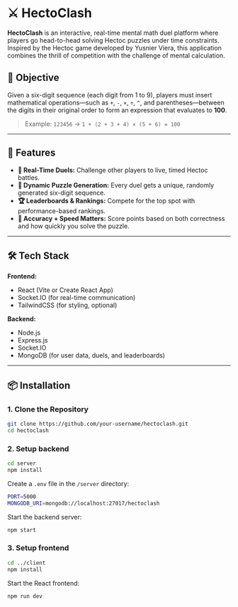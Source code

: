 # ⚔️ HectoClash

**HectoClash** is an interactive, real-time mental math duel platform where players go head-to-head solving Hectoc puzzles under time constraints. Inspired by the Hectoc game developed by Yusnier Viera, this application combines the thrill of competition with the challenge of mental calculation.

## 🎯 Objective

Given a six-digit sequence (each digit from 1 to 9), players must insert mathematical operations—such as `+`, `-`, `×`, `÷`, `^`, and parentheses—between the digits in their original order to form an expression that evaluates to **100**.

> Example: `123456` → `1 + (2 + 3 + 4) × (5 + 6) = 100`

---

## 🚀 Features

- **🧠 Real-Time Duels:** Challenge other players to live, timed Hectoc battles.
- **🔀 Dynamic Puzzle Generation:** Every duel gets a unique, randomly generated six-digit sequence.
- **🏆 Leaderboards & Rankings:** Compete for the top spot with performance-based rankings.
- **🎯 Accuracy + Speed Matters:** Score points based on both correctness and how quickly you solve the puzzle.

---

## 🛠️ Tech Stack

**Frontend:**  
- React (Vite or Create React App)  
- Socket.IO (for real-time communication)  
- TailwindCSS (for styling, optional)

**Backend:**  
- Node.js  
- Express.js  
- Socket.IO  
- MongoDB (for user data, duels, and leaderboards)

---

## 📦 Installation

### 1. Clone the Repository

```bash
git clone https://github.com/your-username/hectoclash.git
cd hectoclash
```

### 2. Setup backend
```bash
cd server
npm install
```

Create a ``.env`` file in the ``/server`` directory:
```bash
PORT=5000
MONGODB_URI=mongodb://localhost:27017/hectoclash
```

Start the backend server:
```bash
npm start
```

### 3. Setup frontend
```bash
cd ../client
npm install
```

Start the React frontend:

```
npm run dev
```
